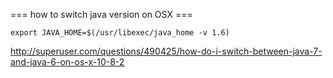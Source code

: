 === how to switch java version on OSX ===


    export JAVA_HOME=$(/usr/libexec/java_home -v 1.6)
  
http://superuser.com/questions/490425/how-do-i-switch-between-java-7-and-java-6-on-os-x-10-8-2
